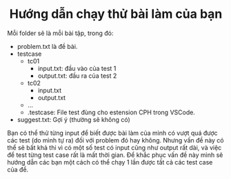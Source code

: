 <div align="center">

# Hướng dẫn chạy thử bài làm của bạn
</div>
Mỗi folder sẽ là mỗi bài tập, trong đó:
  
- problem.txt là đề bài.
- testcase
  - tc01
    - input.txt: đầu vào của test 1
    - output.txt: đầu ra của test 2
  - tc02
    - input.txt
    - output.txt
  - ...
  - .testcase: File test đùng cho estension CPH trong VSCode.
- suggest.txt: Gợi ý (thường sẽ không có)


Bạn có thể thử từng input để biết được bài làm của mình có vượt quá được các test (do mình tự ra) đối với problem đó hay không. Nhưng vấn đề này có thể sẽ bất khả thi vì có một số test có input cũng như output rất dài, và việc để test từng test case rất là mất thời gian. Để khắc phục vấn đề này mình sẽ hướng dẫn các bạn một cách có thể chạy 1 lần được tất cả các test case của đề.

